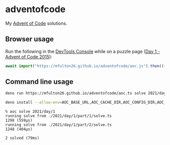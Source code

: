 # adventofcode

My [Advent of Code](https://adventofcode.com/) solutions.

## Browser usage

Run the following in the [DevTools Console](https://devtools.chrome.com/console)
while on a puzzle page
([Day 1 - Advent of Code 2015](https://adventofcode.com/2015/day/1)):

<!-- todo: merge aoc.js and aoc.ts and reuse code -->

<!-- deno-fmt-ignore -->

```js
await import("https://mfulton26.github.io/adventofcode/aoc.js").then(({ solve }) => solve());
```

## Command line usage

<!-- todo: make this work without needing local solutions -->

```sh
deno run https://mfulton26.github.io/adventofcode/aoc.ts solve 2021/day/1
```

```sh
deno install --allow-env=AOC_BASE_URL,AOC_CACHE_DIR,AOC_CONFIG_DIR,AOC_SESSION,HOME --allow-read=$HOME/.aoc,. --allow-write=$HOME/.aoc --allow-net=adventofcode.com,deno.land --allow-hrtime https://mfulton26.github.io/adventofcode/aoc.ts
```

```console
% aoc solve 2021/day/1
running solve from ./2021/day/1/part/1/solve.ts
1298 (559µs)
running solve from ./2021/day/1/part/2/solve.ts
1248 (404µs)

2 solved (79ms)
```
